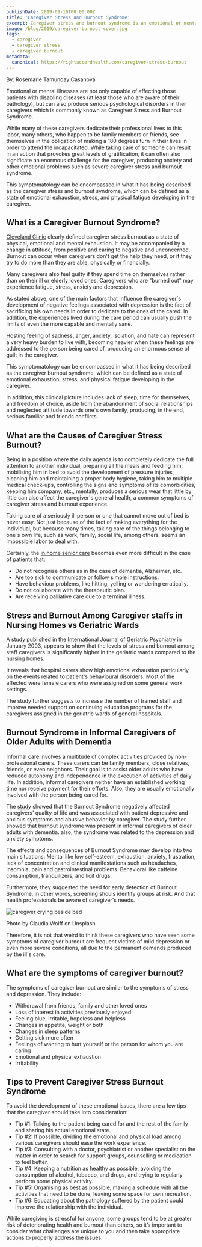 ```yaml
---
publishDate: 2019-09-10T00:00:00Z
title: 'Caregiver Stress and Burnout Syndrome'
excerpt: Caregiver stress and burnout syndrome is an emotional or mental illness experienced by a caregiver. It's an alarming psychological disorder in every caregiver.
image: /blog/2019/caregiver-burnout-cover.jpg
tags:
  - caregiver
  - caregiver stress
  - caregiver burnout
metadata:
  canonical: https://rightaccordhealth.com/caregiver-stress-burnout
---
```




By: Rosemarie Tamunday Casanova



Emotional or mental illnesses are not only capable of affecting those patients with disabling diseases (at least those who are aware of their pathology), but can also produce serious psychological disorders in their caregivers which is commonly known as Caregiver Stress and Burnout Syndrome.

While many of these caregivers dedicate their professional lives to this labor, many others, who happen to be family members or friends, see themselves in the obligation of making a 180 degrees turn in their lives in order to attend the incapacitated. While taking care of someone can result in an action that provokes great levels of gratification, it can often also significate an enormous challenge for the caregiver, producing anxiety and other emotional problems such as severe caregiver stress and burnout syndrome.

This symptomatology can be encompassed in what it has being described as the caregiver stress and burnout syndrome, which can be defined as a state of emotional exhaustion, stress, and physical fatigue developing in the caregiver.

What is a Caregiver Burnout Syndrome?
-------------------------------------

[Cleveland Clinic](https://my.clevelandclinic.org/health/diseases/9225-caregiver-burnout) clearly defined caregiver stress burnout as a state of physical, emotional and mental exhaustion. It may be accompanied by a change in attitude, from positive and caring to negative and unconcerned. Burnout can occur when caregivers don't get the help they need, or if they try to do more than they are able, physically or financially.

Many caregivers also feel guilty if they spend time on themselves rather than on their ill or elderly loved ones. Caregivers who are "burned out" may experience fatigue, stress, anxiety and depression.

As stated above, one of the main factors that influence the caregiver´s development of negative feelings associated with depression is the fact of sacrificing his own needs in order to dedicate to the ones of the cared. In addition, the experiences lived during the care period can usually push the limits of even the more capable and mentally sane.

Hosting feeling of sadness, anger, anxiety, isolation, and hate can represent a very heavy burden to live with, becoming heavier when these feelings are addressed to the person being cared of, producing an enormous sense of guilt in the caregiver.

This symptomatology can be encompassed in what it has being described as the caregiver burnout syndrome, which can be defined as a state of emotional exhaustion, stress, and physical fatigue developing in the caregiver.

In addition, this clinical picture includes lack of sleep, time for themselves, and freedom of choice, aside from the abandonment of social relationships and neglected attitude towards one´s own family, producing, in the end, serious familiar and friends conflicts.

What are the Causes of Caregiver Stress Burnout?
------------------------------------------------

Being in a position where the daily agenda is to completely dedicate the full attention to another individual, preparing all the meals and feeding him, mobilising him in bed to avoid the development of pressure injuries, cleaning him and maintaining a proper body hygiene, taking him to multiple medical check-ups, controlling the signs and symptoms of its comorbidities, keeping him company, etc., mentally, produces a serious wear that little by little can also affect the caregiver´s general health, a common symptoms of caregiver stress and burnout experience.

Taking care of a seriously ill person or one that cannot move out of bed is never easy. Not just because of the fact of making everything for the individual, but because many times, taking care of the things belonging to one´s own life, such as work, family, social life, among others, seems an impossible labor to deal with.

Certainly, the [in home senior care](https://rightaccordhealth.com/services/live-in-homecare.html) becomes even more difficult in the case of patients that:

*   Do not recognise others as in the case of dementia, Alzheimer, etc.
*   Are too sick to communicate or follow simple instructions.
*   Have behaviour problems, like hitting, yelling or wandering erratically.
*   Do not collaborate with the therapeutic plan.
*   Are receiving palliative care due to a terminal illness.

Stress and Burnout Among Caregiver staffs in Nursing Homes vs Geriatric Wards
-----------------------------------------------------------------------------

A study published in the [International Journal of Geriatric Psychiatry](https://onlinelibrary.wiley.com/doi/epdf/10.1002/gps.800) in January 2003, appears to show that the levels of stress and burnout among staff caregivers is significantly higher in the geriatric wards compared to the nursing homes.

It reveals that hospital carers show high emotional exhaustion particularly on the events related to patient's behavioural disorders. Most of the affected were female carers who were assigned on some general work settings.

The study further suggests to increase the number of trained staff and improve needed support on continuing education programs for the caregivers assigned in the geriatric wards of general hospitals.

Burnout Syndrome in Informal Caregivers of Older Adults with Dementia
---------------------------------------------------------------------

Informal care involves a multitude of complex activities provided by non-professional carers. These carers can be family members, close relatives, friends, or even neighbors. Their goal is to assist older adults who have reduced autonomy and independence in the execution of activities of daily life. In addition, informal caregivers neither have an established working time nor receive payment for their efforts. Also, they are usually emotionally involved with the person being cared for.

The [study](https://www.ncbi.nlm.nih.gov/pmc/articles/PMC6907708/) showed that the Burnout Syndrome negatively affected caregivers’ quality of life and was associated with patient depressive and anxious symptoms and abusive behavior by caregiver. The study further showed that burnout syndrome was present in informal caregivers of older adults with dementia. also, the syndrome was related to the depression and anxiety symptoms.

The effects and consequences of Burnout Syndrome may develop into two main situations: Mental like low self-esteem, exhaustion, anxiety, frustration, lack of concentration and clinical manifestations such as headaches, insomnia, pain and gastrointestinal problems. Behavioral like caffeine consumption, tranquilizers, and licit drugs.

Furthermore, they suggested the need for early detection of Burnout Syndrome, in other words, screening shouls identify groups at risk. And that health professionals be aware of caregiver's needs.

  

![caregiver crying beside bed](/blog/2019/claudia-wolff-owBcefxgrIE-unsplash.jpg)

Photo by Claudia Wolff on Unsplash

Therefore, it is not that weird to think these caregivers who have seen some symptoms of caregiver burnout are frequent victims of mild depression or even more severe conditions, all due to the permanent demands produced by the ill´s care.

What are the symptoms of caregiver burnout?
-------------------------------------------

The symptoms of caregiver burnout are similar to the symptoms of stress and depression. They include:

*   Withdrawal from friends, family and other loved ones
*   Loss of interest in activities previously enjoyed
*   Feeling blue, irritable, hopeless and helpless
*   Changes in appetite, weight or both
*   Changes in sleep patterns
*   Getting sick more often
*   Feelings of wanting to hurt yourself or the person for whom you are caring
*   Emotional and physical exhaustion
*   Irritability

Tips to Prevent Caregiver Stress Burnout Syndrome
-------------------------------------------------

To avoid the development of these emotional issues, there are a few tips that the caregiver should take into consideration:

*   Tip #1: Talking to the patient being cared for and the rest of the family and sharing his actual emotional state.
*   Tip #2: If possible, dividing the emotional and physical load among various caregivers should ease the work experience.
*   Tip #3: Consulting with a doctor, psychiatrist or another specialist on the matter in order to search for support groups, counselling or medication to feel better.
*   Tip #4: Keeping a nutrition as healthy as possible, avoiding the consumption of alcohol, tobacco, and drugs, and trying to regularly perform some physical activity.
*   Tip #5: Organising as best as possible, making a schedule with all the activities that need to be done, leaving some space for own recreation.
*   Tip #6: Educating about the pathology suffered by the patient could improve the relationship with the individual.

While caregiving is stressful for anyone, some groups tend to be at greater risk of deteriorating health and burnout than others, so it’s important to consider what challenges are unique to you and then take appropriate actions to properly address the issues.
